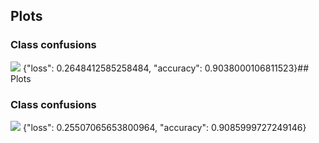 ## Plots
### Class confusions
![](https://asset.cml.dev/9f8416b83e7861915103cc93ee17dfdc10709e81?cml=png)
{"loss": 0.2648412585258484, "accuracy": 0.9038000106811523}## Plots
### Class confusions
![](https://asset.cml.dev/bc224858234175a314e586337811dbf1efa0422e?cml=png)
{"loss": 0.25507065653800964, "accuracy": 0.9085999727249146}